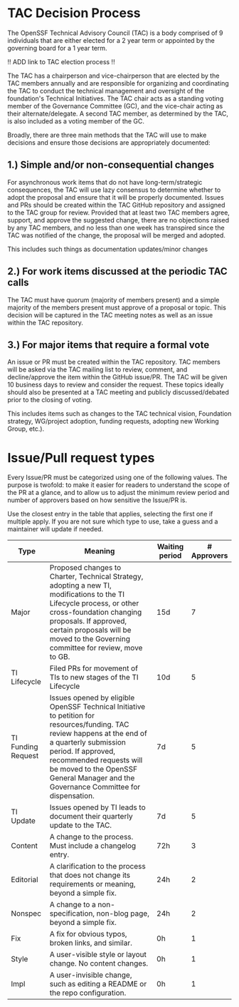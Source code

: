 # TAC Decision Process #

The OpenSSF Technical Advisory Council (TAC) is a body comprised of 9 individuals that are either elected for a 2 year term or appointed by the governing board for a 1 year term.  

 !! ADD link to TAC election process !!

The TAC has a chairperson and vice-chairperson that are elected by the TAC members annually and are responsible for organizing and coordinating the TAC to conduct the technical management and oversight of the foundation's Technical Initiatives.  The TAC chair acts as a standing voting member of the Governance Committee (GC), and the vice-chair acting as their alternate/delegate.  A second TAC member, as determined by the TAC, is also included as a voting member of the GC. 

Broadly, there are three main methods that the TAC will use to make decisions and ensure those decisions are appropriately documented:

## 1.) Simple and/or non-consequential changes ##
For asynchronous work items that do not have long-term/strategic consequences, the TAC will use lazy consensus to determine whether to adopt the proposal and ensure that it will be properly documented.  Issues and PRs should be created within the TAC GitHub repository and assigned to the TAC group for review.  Provided that at least two TAC members agree, support, and approve the suggested change, there are no objections raised by any TAC members, and no less than one week has transpired since the TAC was notified of the change, the proposal will be merged and adopted.

This includes such things as documentation updates/minor changes


## 2.) For work items discussed at the periodic TAC calls ##
The TAC must have quorum (majority of members present) and a simple majority of the members present must approve of a proposal or topic.  This decision will be captured in the TAC meeting notes as well as an issue within the TAC repository. 



## 3.) For  major items that require a formal vote ##
An issue or PR must be created within the TAC repository.  TAC members will be asked via the TAC mailing list to review, comment, and decline/approve the item within the GitHub issue/PR.  The TAC will be given 10 business days to review and consider the request.  These topics ideally should also be presented at a TAC meeting and publicly discussed/debated prior to the closing of voting.  

This includes items such as changes to the TAC technical vision, Foundation strategy, WG/project adoption, funding requests, adopting new Working Group, etc.).

# Issue/Pull request types #

Every Issue/PR must be categorized using one of the following <type> values. The purpose is twofold: to make it easier for readers to understand the scope of the PR at a glance, and to allow us to adjust the minimum review period and number of approvers based on how sensitive the Issue/PR is.

Use the closest entry in the table that applies, selecting the first one if multiple apply. If you are not sure which type to use, take a guess and a maintainer will update if needed.

|  Type  | Meaning | Waiting period |	# Approvers |
| ------ | ------- | -------------- | ----------- |
| Major  | Proposed changes to Charter, Technical Strategy, adopting a new TI, modifications to the TI Lifecycle process, or other cross-foundation changing proposals.  If approved, certain proposals will be moved to the Governing committee for review, move to GB. | 15d | 7 |
| TI Lifecycle | Filed PRs for movement of TIs to new stages of the TI Lifecycle | 10d | 5 |
| TI Funding Request | Issues opened by eligible OpenSSF Technical Initiative to petition for resources/funding. TAC review happens at the end of a quarterly submission period. If approved, recommended requests will be moved to the OpenSSF General Manager and the Governance Committee for dispensation. | 7d | 5 |
| TI Update | Issues opened by TI leads to document their quarterly update to the TAC. | 7d | 5 |
| Content |	A change to the process. Must include a changelog entry. |	72h |	3 |
| Editorial |	A clarification to the process that does not change its requirements or meaning, beyond a simple fix. |	24h |	2 |
| Nonspec | 	A change to a non-specification, non-blog page, beyond a simple fix. |	24h |	2 |
| Fix |	A fix for obvious typos, broken links, and similar. |	0h |	1 |
| Style |	A user-visible style or layout change. No content changes. |	0h |	1 |
| Impl | 	A user-invisible change, such as editing a README or the repo configuration. |	0h | 	1 |
